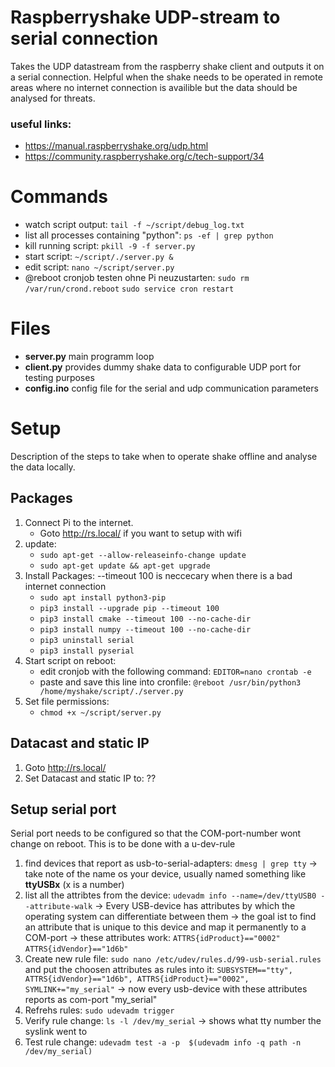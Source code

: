 # Raspberryshake UDP-stream to serial connection
Takes the UDP datastream from the raspberry shake client and outputs it on a serial connection.
Helpful when the shake needs to be operated in remote areas where no internet connection is availible but the data should be analysed for threats.

### useful links:
- https://manual.raspberryshake.org/udp.html
- https://community.raspberryshake.org/c/tech-support/34

# Commands
- watch script output: `tail -f ~/script/debug_log.txt`
- list all processes containing "python": `ps -ef | grep python`
- kill running script: `pkill -9 -f server.py`
- start script: `~/script/./server.py &`
- edit script: `nano ~/script/server.py`
- @reboot cronjob testen ohne Pi neuzustarten:
   `sudo rm /var/run/crond.reboot`
   `sudo service cron restart`

# Files
- **server.py** main programm loop
- **client.py** provides dummy shake data to configurable UDP port for testing purposes
- **config.ino** config file for the serial and udp communication parameters

# Setup
Description of the steps to take when to operate shake offline and analyse the data locally.
## Packages
1. Connect Pi to the internet.
   - Goto http://rs.local/ if you want to setup with wifi
3. update:
   - `sudo apt-get --allow-releaseinfo-change update`
   - `sudo apt-get update && apt-get upgrade`
4. Install Packages:
   --timeout 100 is neccecary when there is a bad internet connection
   - `sudo apt install python3-pip`
   - `pip3 install --upgrade pip --timeout 100`
   - `pip3 install cmake --timeout 100 --no-cache-dir`
   - `pip3 install numpy --timeout 100 --no-cache-dir`
   - `pip3 uninstall serial`
   - `pip3 install pyserial`
  5. Start script on reboot:
     - edit cronjob with the following command:
       `EDITOR=nano crontab -e`
     - paste and save this line into cronfile:
       `@reboot /usr/bin/python3 /home/myshake/script/./server.py`
  6. Set file permissions:
     - `chmod +x ~/script/server.py`
## Datacast and static IP
1. Goto http://rs.local/
2. Set Datacast and static IP to: ??

## Setup serial port
Serial port needs to be configured so that the COM-port-number wont change on reboot. This is to be done with a u-dev-rule
1. find devices that report as usb-to-serial-adapters: `dmesg | grep tty`
   -> take note of the name os your device, usually named something like **ttyUSBx** (x is a number)
2. list all the attribtes from the device: `udevadm info --name=/dev/ttyUSB0 --attribute-walk`
   -> Every USB-device has attributes by which the operating system can differentiate between them
   -> the goal ist to find an attribute that is unique to this device and map it permanently to a COM-port
   -> these attributes work: `ATTRS{idProduct}=="0002"` `ATTRS{idVendor}=="1d6b"`
3. Create new rule file: `sudo nano /etc/udev/rules.d/99-usb-serial.rules` and put the choosen attributes as rules into it: `SUBSYSTEM=="tty", ATTRS{idVendor}=="1d6b", ATTRS{idProduct}=="0002", SYMLINK+="my_serial"`
   -> now every usb-device with these attributes reports as com-port "my_serial"
4. Refrehs rules: `sudo udevadm trigger`
5. Verify rule change: `ls -l /dev/my_serial`
   -> shows what tty number the syslink went to
6. Test rule change: `udevadm test -a -p  $(udevadm info -q path -n /dev/my_serial)`




